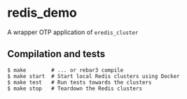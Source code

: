 redis_demo
=====

A wrapper OTP application of `eredis_cluster`

Compilation and tests
-----
```shell
$ make        # ... or rebar3 compile
$ make start  # Start local Redis clusters using Docker
$ make test   # Run tests towards the clusters
$ make stop   # Teardown the Redis clusters
```

